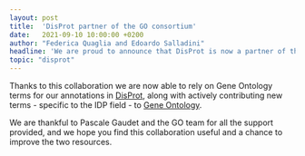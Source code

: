 ```yaml
---
layout: post
title:  'DisProt partner of the GO consortium'
date:   2021-09-10 10:00:00 +0200
author: "Federica Quaglia and Edoardo Salladini"
headline: 'We are proud to announce that DisProt is now a partner of the [GO consortium][GO-linkcontributors].'
topic: "disprot"
---
```


Thanks to this collaboration we are now able to rely on Gene Ontology terms for our annotations in [DisProt][DisProt-linkontologies], along with actively contributing new terms - specific to the IDP field - to [Gene Ontology][GO-link].

We are thankful to Pascale Gaudet and the GO team for all the support provided, and we hope you find this collaboration useful and a chance to improve the two resources.


[GO-linkcontributors]: http://geneontology.org/docs/annotation-contributors/
[GO-link]: http://geneontology.org
[DisProt-linkontologies]: https://disprot.org/ontology
